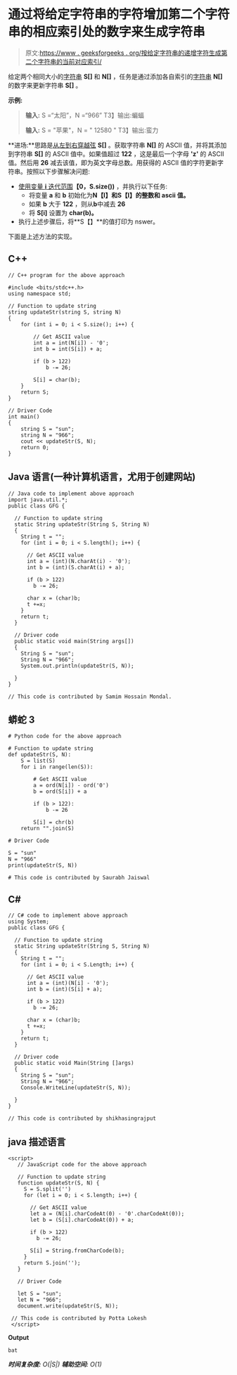 # 通过将给定字符串的字符增加第二个字符串的相应索引处的数字来生成字符串

> 原文:[https://www . geeksforgeeks . org/按给定字符串的递增字符生成第二个字符串的当前对应索引/](https://www.geeksforgeeks.org/generate-string-by-incrementing-character-of-given-string-by-number-present-at-corresponding-index-of-second-string/)

给定两个相同大小的[字符串](https://www.geeksforgeeks.org/stringstream-c-applications/) **S[]** 和 **N[]** ，任务是通过添加各自索引的[字符串](https://www.geeksforgeeks.org/category/data-structures/c-strings/) **N[]** 的数字来更新字符串 **S[]** 。

**示例:**

> **输入:** S =“太阳”，N =“966”
> T3】输出:蝙蝠
> 
> **输入:** S = "苹果"，N = " 12580 "
> T3】输出:蛮力

**进场:**思路是[从左到右穿越弦](https://www.geeksforgeeks.org/iterate-over-characters-of-a-string-in-c/) **S[]** 。获取字符串 **N[]** 的 ASCII 值，并将其添加到字符串 **S[]** 的 ASCII 值中。如果值超过 **122** ，这是最后一个字母 **'z'** 的 ASCII 值。然后用 **26** 减去该值，即为英文字母总数。用获得的 ASCII 值的字符更新字符串。按照以下步骤解决问题:

*   [使用变量 **i** 迭代范围](https://www.geeksforgeeks.org/range-based-loop-c/)**【0，S.size())** ，并执行以下任务:
    *   将变量 **a** 和 **b** 初始化为**N【I】**和**S【I】的整数和 ascii 值。**
    *   如果 **b** 大于 **122** ，则从**b**中减去 **26**
    *   将 **S[i]** 设置为 **char(b)。**
*   执行上述步骤后，将**S【】**的值打印为 nswer。

下面是上述方法的实现。

## C++

```
// C++ program for the above approach

#include <bits/stdc++.h>
using namespace std;

// Function to update string
string updateStr(string S, string N)
{
    for (int i = 0; i < S.size(); i++) {

        // Get ASCII value
        int a = int(N[i]) - '0';
        int b = int(S[i]) + a;

        if (b > 122)
            b -= 26;

        S[i] = char(b);
    }
    return S;
}

// Driver Code
int main()
{
    string S = "sun";
    string N = "966";
    cout << updateStr(S, N);
    return 0;
}
```

## Java 语言(一种计算机语言，尤用于创建网站)

```
// Java code to implement above approach
import java.util.*;
public class GFG {

  // Function to update string
  static String updateStr(String S, String N)
  {
    String t = "";
    for (int i = 0; i < S.length(); i++) {

      // Get ASCII value
      int a = (int)(N.charAt(i) - '0');
      int b = (int)(S.charAt(i) + a);

      if (b > 122)
        b -= 26;

      char x = (char)b;
      t +=x;
    }
    return t;
  }

  // Driver code
  public static void main(String args[])
  {
    String S = "sun";
    String N = "966";
    System.out.println(updateStr(S, N));

  }
}

// This code is contributed by Samim Hossain Mondal.
```

## 蟒蛇 3

```
# Python code for the above approach

# Function to update string
def updateStr(S, N):
    S = list(S)
    for i in range(len(S)):

        # Get ASCII value
        a = ord(N[i]) - ord('0')
        b = ord(S[i]) + a

        if (b > 122):
            b -= 26

        S[i] = chr(b)
    return "".join(S)

# Driver Code

S = "sun"
N = "966"
print(updateStr(S, N))

# This code is contributed by Saurabh Jaiswal
```

## C#

```
// C# code to implement above approach
using System;
public class GFG {

  // Function to update string
  static String updateStr(String S, String N)
  {
    String t = "";
    for (int i = 0; i < S.Length; i++) {

      // Get ASCII value
      int a = (int)(N[i] - '0');
      int b = (int)(S[i] + a);

      if (b > 122)
        b -= 26;

      char x = (char)b;
      t +=x;
    }
    return t;
  }

  // Driver code
  public static void Main(String []args)
  {
    String S = "sun";
    String N = "966";
    Console.WriteLine(updateStr(S, N));

  }
}

// This code is contributed by shikhasingrajput
```

## java 描述语言

```
<script>
   // JavaScript code for the above approach

   // Function to update string
   function updateStr(S, N) {
     S = S.split('')
     for (let i = 0; i < S.length; i++) {

       // Get ASCII value
       let a = (N[i].charCodeAt(0) - '0'.charCodeAt(0));
       let b = (S[i].charCodeAt(0)) + a;

       if (b > 122)
         b -= 26;

       S[i] = String.fromCharCode(b);
     }
     return S.join('');
   }

   // Driver Code

   let S = "sun";
   let N = "966";
   document.write(updateStr(S, N));

 // This code is contributed by Potta Lokesh
 </script>
```

**Output**

```
bat
```

***时间复杂度:** O(|S|)*
***辅助空间:** O(1)*